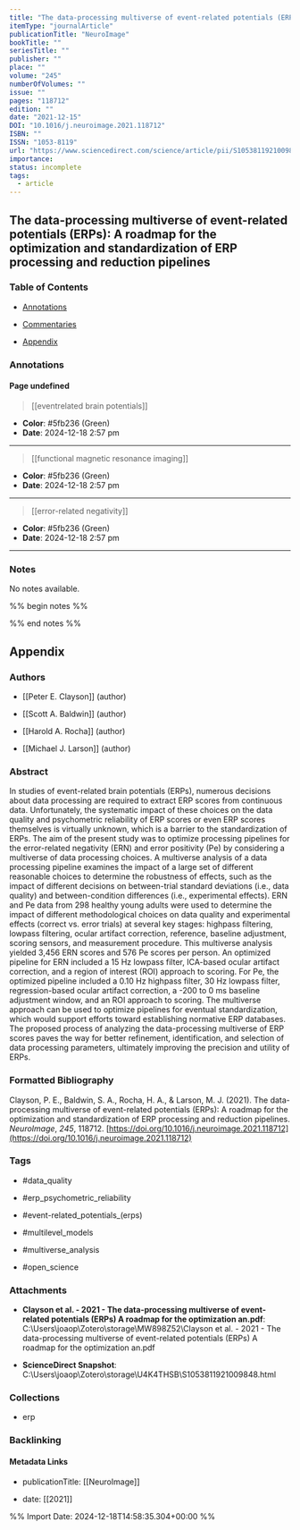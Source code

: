 ```yaml
---
title: "The data-processing multiverse of event-related potentials (ERPs): A roadmap for the optimization and standardization of ERP processing and reduction pipelines"
itemType: "journalArticle"
publicationTitle: "NeuroImage"
bookTitle: ""
seriesTitle: ""
publisher: ""
place: ""
volume: "245"
numberOfVolumes: ""
issue: ""
pages: "118712"
edition: ""
date: "2021-12-15"
DOI: "10.1016/j.neuroimage.2021.118712"
ISBN: ""
ISSN: "1053-8119"
url: "https://www.sciencedirect.com/science/article/pii/S1053811921009848"
importance: 
status: incomplete
tags:
  - article
---
```


## The data-processing multiverse of event-related potentials (ERPs): A roadmap for the optimization and standardization of ERP processing and reduction pipelines

### Table of Contents

- [Annotations](#annotations)

+ [Commentaries](#commentaries)

- [Appendix](#appendix)

### Annotations




#### Page undefined








> [[eventrelated brain potentials]]





- **Color**: #5fb236 (Green)
- **Date**: 2024-12-18 2:57 pm

---








> [[functional magnetic resonance imaging]]





- **Color**: #5fb236 (Green)
- **Date**: 2024-12-18 2:57 pm

---








> [[error-related negativity]]





- **Color**: #5fb236 (Green)
- **Date**: 2024-12-18 2:57 pm

---





### Notes


No notes available.


%% begin notes %%

<!-- Write your personal notes here -->

%% end notes %%

## Appendix

### Authors


- [[Peter E. Clayson]] (author)

- [[Scott A. Baldwin]] (author)

- [[Harold A. Rocha]] (author)

- [[Michael J. Larson]] (author)



### Abstract

In studies of event-related brain potentials (ERPs), numerous decisions about data processing are required to extract ERP scores from continuous data. Unfortunately, the systematic impact of these choices on the data quality and psychometric reliability of ERP scores or even ERP scores themselves is virtually unknown, which is a barrier to the standardization of ERPs. The aim of the present study was to optimize processing pipelines for the error-related negativity (ERN) and error positivity (Pe) by considering a multiverse of data processing choices. A multiverse analysis of a data processing pipeline examines the impact of a large set of different reasonable choices to determine the robustness of effects, such as the impact of different decisions on between-trial standard deviations (i.e., data quality) and between-condition differences (i.e., experimental effects). ERN and Pe data from 298 healthy young adults were used to determine the impact of different methodological choices on data quality and experimental effects (correct vs. error trials) at several key stages: highpass filtering, lowpass filtering, ocular artifact correction, reference, baseline adjustment, scoring sensors, and measurement procedure. This multiverse analysis yielded 3,456 ERN scores and 576 Pe scores per person. An optimized pipeline for ERN included a 15 Hz lowpass filter, ICA-based ocular artifact correction, and a region of interest (ROI) approach to scoring. For Pe, the optimized pipeline included a 0.10 Hz highpass filter, 30 Hz lowpass filter, regression-based ocular artifact correction, a -200 to 0 ms baseline adjustment window, and an ROI approach to scoring. The multiverse approach can be used to optimize pipelines for eventual standardization, which would support efforts toward establishing normative ERP databases. The proposed process of analyzing the data-processing multiverse of ERP scores paves the way for better refinement, identification, and selection of data processing parameters, ultimately improving the precision and utility of ERPs.


### Formatted Bibliography

Clayson, P. E., Baldwin, S. A., Rocha, H. A., & Larson, M. J. (2021). The data-processing multiverse of event-related potentials (ERPs): A roadmap for the optimization and standardization of ERP processing and reduction pipelines. _NeuroImage_, _245_, 118712. [https://doi.org/10.1016/j.neuroimage.2021.118712](https://doi.org/10.1016/j.neuroimage.2021.118712)


### Tags


- #data_quality

- #erp_psychometric_reliability

- #event-related_potentials_(erps)

- #multilevel_models

- #multiverse_analysis

- #open_science




### Attachments


- **Clayson et al. - 2021 - The data-processing multiverse of event-related potentials (ERPs) A roadmap for the optimization an.pdf**: C:\Users\joaop\Zotero\storage\MW898Z52\Clayson et al. - 2021 - The data-processing multiverse of event-related potentials (ERPs) A roadmap for the optimization an.pdf

- **ScienceDirect Snapshot**: C:\Users\joaop\Zotero\storage\U4K4THSB\S1053811921009848.html




### Collections


- erp





### Backlinking


#### Metadata Links


- publicationTitle: [[NeuroImage]]




- date: [[2021]]





<!-- Any additional notes or comments -->


%% Import Date: 2024-12-18T14:58:35.304+00:00 %%
